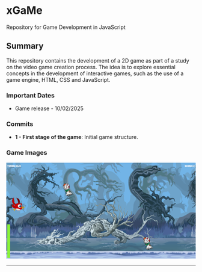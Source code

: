 # xGaMe

Repository for Game Development in JavaScript

## Summary

This repository contains the development of a 2D game as part of a study on the video game creation process.
The idea is to explore essential concepts in the development of interactive games, such as the use of a game engine, HTML, CSS and JavaScript.

### Important Dates

* Game release - 10/02/2025

### Commits

- **1 - First stage of the game**: Initial game structure.

### Game Images

![Jogo 2D](GameBG.png)

---